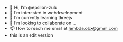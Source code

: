 - 👋 Hi, I’m @epsilon-zulu
- 👀 I’m interested in webdevelopment
- 🌱 I’m currently learning threejs
- 💞️ I’m looking to collaborate on ...
- 📫 How to reach me email at lambda.obx@gmail.com
- this is an edit version

<!---
epsilon-zulu/epsilon-zulu is a ✨ special ✨ repository because its `README.md` (this file) appears on your GitHub profile.
You can click the Preview link to take a look at your changes.
--->
